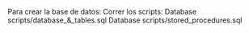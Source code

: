 Para crear la base de datos:
Correr los scripts:
Database scripts/database_&_tables.sql
Database scripts/stored_procedures.sql
